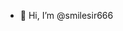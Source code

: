 - 👋 Hi, I’m @smilesir666

<!---
smilesir666/smilesir666 is a ✨ special ✨ repository because its `README.md` (this file) appears on your GitHub profile.
You can click the Preview link to take a look at your changes.
--->

